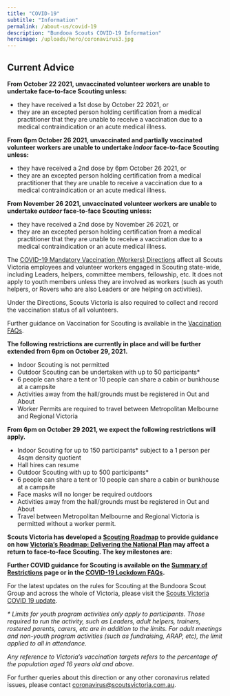 ```yaml
---
title: "COVID-19"
subtitle: "Information"
permalink: /about-us/covid-19
description: "Bundooa Scouts COVID-19 Information"
heroimage: /uploads/hero/coronavirus3.jpg
---
```


## Current Advice

**From October 22 2021, unvaccinated volunteer workers are unable to undertake face-to-face Scouting unless:**

* they have received a 1st dose by October 22 2021, or
* they are an excepted person holding certification from a medical practitioner that they are unable to receive a vaccination due to a medical contraindication or an acute medical illness.

**From 6pm October 26 2021, unvaccinated and partially vaccinated volunteer workers are unable to undertake *indoor* face-to-face Scouting unless:**

* they have received a 2nd dose by 6pm October 26 2021, or
* they are an excepted person holding certification from a medical practitioner that they are unable to receive a vaccination due to a medical contraindication or an acute medical illness.

**From November 26 2021, unvaccinated volunteer workers are unable to undertake *outdoor* face-to-face Scouting unless:**

* they have received a 2nd dose by November 26 2021, or
* they are an excepted person holding certification from a medical practitioner that they are unable to receive a vaccination due to a medical contraindication or an acute medical illness.

The [COVID-19 Mandatory Vaccination (Workers) Directions](https://www.dhhs.vic.gov.au/sites/default/files/documents/202110/covid-19-mandatory-vaccination-%28workers%29-directions.pdf) affect all Scouts Victoria employees and volunteer workers engaged in Scouting state-wide, including Leaders, helpers, committee members, fellowship, etc. It does not apply to youth members unless they are involved as workers (such as youth helpers, or Rovers who are also Leaders or are helping on activities).

Under the Directions, Scouts Victoria is also required to collect and record the vaccination status of all volunteers.

Further guidance on Vaccination for Scouting is available in the [Vaccination FAQs](https://scoutsvictoria.com.au/covid-19-lockdown-faq/vaccination/).

**The following restrictions are currently in place and will be further extended from 6pm on October 29, 2021.**

* Indoor Scouting is not permitted
* Outdoor Scouting can be undertaken with up to 50 participants*
* 6 people can share a tent or 10 people can share a cabin or bunkhouse at a campsite
* Activities away from the hall/grounds must be registered in Out and About
* Worker Permits are required to travel between Metropolitan Melbourne and Regional Victoria

**From 6pm on October 29 2021, we expect the following restrictions will apply.**

* Indoor Scouting for up to 150 participants* subject to a 1 person per 4sqm density quotient
* Hall hires can resume
* Outdoor Scouting with up to 500 participants*
* 6 people can share a tent or 10 people can share a cabin or bunkhouse at a campsite
* Face masks will no longer be required outdoors
* Activities away from the hall/grounds must be registered in Out and About
* Travel between Metropolitan Melbourne and Regional Victoria is permitted without a worker permit.

**Scouts Victoria has developed a [Scouting Roadmap](https://scoutsvictoria.com.au/media/6373/scouts-victoria-roadmap-for-covid-oct24.pdf) to provide guidance on how [Victoria’s Roadmap: Delivering the National Plan](https://www.coronavirus.vic.gov.au/victorias-roadmap) may affect a return to face-to-face Scouting. The key milestones are:**

**Further COVID guidance for Scouting is available on the [Summary of Restrictions](https://scoutsvictoria.com.au/covid-19-lockdown-faq/summary-of-changes/) page or in the [COVID-19 Lockdown FAQs](https://scoutsvictoria.com.au/covid-19-lockdown-faq/).**

For the latest updates on the rules for Scouting at the Bundoora Scout Group and across the whole of Victoria, please visit the [Scouts Victoria COVID 19 update](https://scoutsvictoria.com.au/about-us/news/covid-19-update/).

*\* Limits for youth program activities only apply to participants. Those required to run the activity, such as Leaders, adult helpers, trainers, rostered parents, carers, etc are in addition to the limits. For adult meetings and non-youth program activities (such as fundraising, ARAP, etc), the limit applied to all in attendance.*

*Any reference to Victoria’s vaccination targets refers to the percentage of the population aged 16 years old and above.*

For further queries about this direction or any other coronavirus related issues, please contact [coronavirus@scoutsvictoria.com.au](mailto:coronavirus@scoutsvictoria.com.au).